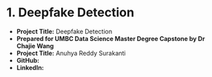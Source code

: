 # 1. Deepfake Detection 
- **Project Title:** Deepfake Detection
- **Prepared for UMBC Data Science Master Degree Capstone by Dr Chajie Wang**
- **Project Title:** Anuhya Reddy Surakanti
- **GitHub:**
- **LinkedIn:**
